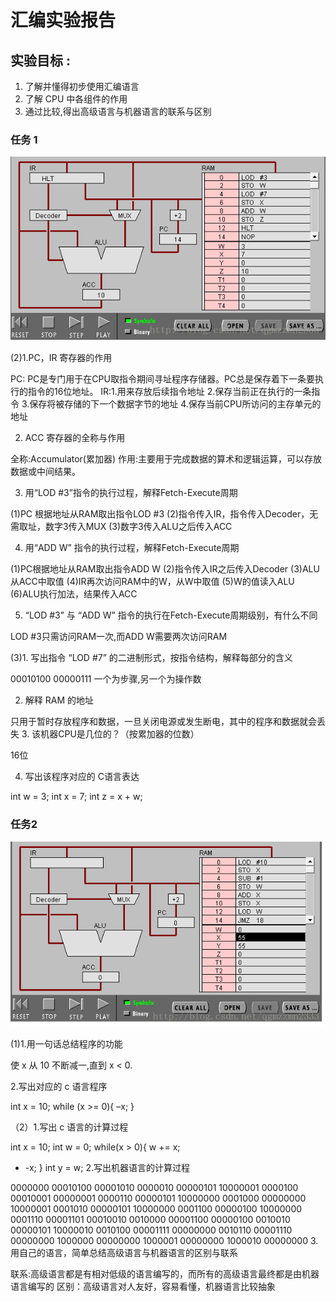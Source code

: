 # 汇编实验报告 

## 实验目标 :

1. 了解并懂得初步使用汇编语言 
2. 了解 CPU 中各组件的作用 
3. 通过比较,得出高级语言与机器语言的联系与区别


### 任务 1 
![](images\java1.png)
 
(2)1.PC，IR 寄存器的作用

PC: PC是专门用于在CPU取指令期间寻址程序存储器。PC总是保存着下一条要执行的指令的16位地址。 
IR:1.用来存放后续指令地址 
2.保存当前正在执行的一条指令 
3.保存将被存储的下一个数据字节的地址 
4.保存当前CPU所访问的主存单元的地址

2. ACC 寄存器的全称与作用

全称:Accumulator(累加器) 
作用:主要用于完成数据的算术和逻辑运算，可以存放数据或中间结果。

3. 用“LOD #3”指令的执行过程，解释Fetch-Execute周期

(1)PC 根据地址从RAM取出指令LOD #3 
(2)指令传入IR，指令传入Decoder，无需取址，数字3传入MUX 
(3)数字3传入ALU之后传入ACC

4. 用“ADD W” 指令的执行过程，解释Fetch-Execute周期

(1)PC根据地址从RAM取出指令ADD W 
(2)指令传入IR之后传入Decoder 
(3)ALU从ACC中取值 
(4)IR再次访问RAM中的W，从W中取值 
(5)W的值读入ALU 
(6)ALU执行加法，结果传入ACC

5. “LOD #3” 与 “ADD W” 指令的执行在Fetch-Execute周期级别，有什么不同

LOD #3只需访问RAM一次,而ADD W需要两次访问RAM

(3)1. 写出指令 “LOD #7” 的二进制形式，按指令结构，解释每部分的含义

00010100 00000111 
一个为步骤,另一个为操作数

2. 解释 RAM 的地址

只用于暂时存放程序和数据，一旦关闭电源或发生断电，其中的程序和数据就会丢失 
3. 该机器CPU是几位的？（按累加器的位数）

16位

4. 写出该程序对应的 C语言表达

int w = 3;
int x = 7;
int z = x + w; 

### 任务2 
![](images\java2.png)
 
(1)1.用一句话总结程序的功能

使 x 从 10 不断减一,直到 x < 0.

2.写出对应的 c 语言程序

int x = 10; 
while (x >= 0){ 
–x; 
}

（2）1.写出 c 语言的计算过程

int x = 10; 
int w = 0; 
while(x > 0){ 
w += x; 
- -x; 
} 
int y = w; 
2.写出机器语言的计算过程

0000000 00010100 00001010 
0000010 00000101 10000001 
0000100 00010001 00000001 
0000110 00000101 10000000 
0001000 00000000 10000001 
0001010 00000101 10000000 
0001100 00000100 10000000 
0001110 00001101 00010010 
0010000 00001100 00000100 
0010010 00000101 10000010 
0010100 00001111 00000000 
0010110 00001110 00000000 
1000000 00000000 
1000001 00000000 
1000010 00000000 
3.用自己的语言，简单总结高级语言与机器语言的区别与联系

联系:高级语言都是有相对低级的语言编写的，而所有的高级语言最终都是由机器语言编写的
区别：高级语言对人友好，容易看懂，机器语言比较抽象
